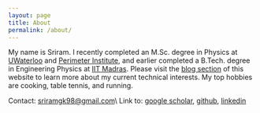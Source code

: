 ```yaml
---
layout: page
title: About
permalink: /about/
---
```


My name is Sriram. I recently completed an M.Sc. degree in Physics at [UWaterloo](https://uwaterloo.ca) and [Perimeter Institute](https://perimeterinstitute.ca), and earlier completed a B.Tech. degree in Engineering Physics at [IIT Madras](https://www.iitm.ac.in). Please visit the [blog section](https://sriramgkn.github.io/) of this website to learn more about my current technical interests. My top hobbies are cooking, table tennis, and running.

Contact: [sriramgk98@gmail.com](mailto:sriramgk98@gmail.com)\\
Link to: [google scholar](https://scholar.google.com/citations?user=d9-T--sAAAAJ&hl=en), [github](https://github.com/sriramgkn), [linkedin](https://www.linkedin.com/in/sriram-gkn)
